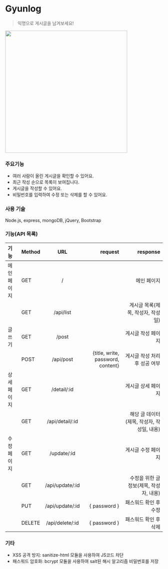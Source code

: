 # Gyunlog

>익명으로 게시글을 남겨보세요!

<img src="https://user-images.githubusercontent.com/58046372/112098879-ddce7980-8be5-11eb-9e2c-9ae34d813e63.jpg" height="390px">

### 주요기능
- 여러 사람이 올린 게시글을 확인할 수 있어요.
- 최근 작성 순으로 목록이 보여집니다.
- 게시글을 작성할 수 있어요.
- 비밀번호를 입력하여 수정 또는 삭제를 할 수 있어요.

### 사용 기술
Node.js, express, mongoDB, jQuery, Bootstrap


### 기능(API 목록)

| 기능 | Method    | URL | request | response |
| :-       | -    | :-: | -:      | -:       |
| 메인페이지  | GET | / |  | 메인 페이지 |
|          | GET | /api/list |  | 게시글 목록(제목, 작성자, 작성일) |
| 글쓰기     | GET | /post | | 게시글 작성 페이지 |
|          | POST | /api/post | {title, write, password, content} | 게시글 작성 처리 후 성공 여부 |
| 상세 페이지 | GET | /detail/:id |  | 게시글 상세 페이지 |
|          | GET | /api/detail/:id |  | 해당 글 데이터(제목, 작성자, 작성일, 내용) |
| 수정 페이지 | GET | /update/:id |  | 게시글 수정 페이지 |
|          | GET | /api/update/:id |  | 수정을 위한 글 정보(제목, 작성자, 내용) |
|          | PUT | /api/update/:id | { password } | 패스워드 확인 후 수정 |
|          | DELETE | /api/delete/:id | { password } | 패스워드 확인 후 삭제 |

### 기타
- XSS 공격 방지: sanitize-html 모듈을 사용하여 JS코드 차단
- 패스워드 암호화: bcrypt 모듈을 사용하여 salt된 해시 알고리즘 비밀번호를 저장

